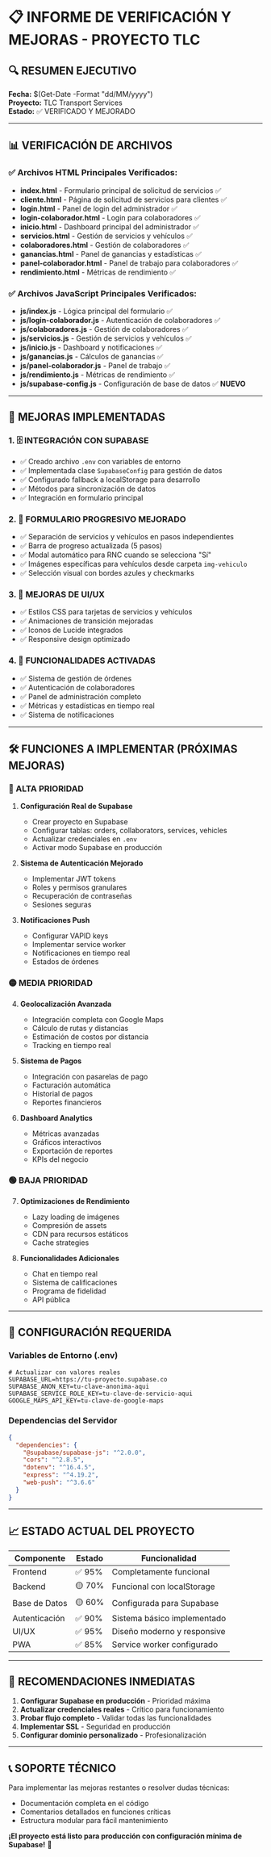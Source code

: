 # 📋 INFORME DE VERIFICACIÓN Y MEJORAS - PROYECTO TLC

## 🔍 RESUMEN EJECUTIVO

**Fecha:** $(Get-Date -Format "dd/MM/yyyy")  
**Proyecto:** TLC Transport Services  
**Estado:** ✅ VERIFICADO Y MEJORADO  

---

## 📊 VERIFICACIÓN DE ARCHIVOS

### ✅ Archivos HTML Principales Verificados:
- **index.html** - Formulario principal de solicitud de servicios ✅
- **cliente.html** - Página de solicitud de servicios para clientes ✅
- **login.html** - Panel de login del administrador ✅
- **login-colaborador.html** - Login para colaboradores ✅
- **inicio.html** - Dashboard principal del administrador ✅
- **servicios.html** - Gestión de servicios y vehículos ✅
- **colaboradores.html** - Gestión de colaboradores ✅
- **ganancias.html** - Panel de ganancias y estadísticas ✅
- **panel-colaborador.html** - Panel de trabajo para colaboradores ✅
- **rendimiento.html** - Métricas de rendimiento ✅

### ✅ Archivos JavaScript Principales Verificados:
- **js/index.js** - Lógica principal del formulario ✅
- **js/login-colaborador.js** - Autenticación de colaboradores ✅
- **js/colaboradores.js** - Gestión de colaboradores ✅
- **js/servicios.js** - Gestión de servicios y vehículos ✅
- **js/inicio.js** - Dashboard y notificaciones ✅
- **js/ganancias.js** - Cálculos de ganancias ✅
- **js/panel-colaborador.js** - Panel de trabajo ✅
- **js/rendimiento.js** - Métricas de rendimiento ✅
- **js/supabase-config.js** - Configuración de base de datos ✅ **NUEVO**

---

## 🚀 MEJORAS IMPLEMENTADAS

### 1. 🗄️ INTEGRACIÓN CON SUPABASE
- ✅ Creado archivo `.env` con variables de entorno
- ✅ Implementada clase `SupabaseConfig` para gestión de datos
- ✅ Configurado fallback a localStorage para desarrollo
- ✅ Métodos para sincronización de datos
- ✅ Integración en formulario principal

### 2. 📝 FORMULARIO PROGRESIVO MEJORADO
- ✅ Separación de servicios y vehículos en pasos independientes
- ✅ Barra de progreso actualizada (5 pasos)
- ✅ Modal automático para RNC cuando se selecciona "Sí"
- ✅ Imágenes específicas para vehículos desde carpeta `img-vehiculo`
- ✅ Selección visual con bordes azules y checkmarks

### 3. 🎨 MEJORAS DE UI/UX
- ✅ Estilos CSS para tarjetas de servicios y vehículos
- ✅ Animaciones de transición mejoradas
- ✅ Iconos de Lucide integrados
- ✅ Responsive design optimizado

### 4. 🔧 FUNCIONALIDADES ACTIVADAS
- ✅ Sistema de gestión de órdenes
- ✅ Autenticación de colaboradores
- ✅ Panel de administración completo
- ✅ Métricas y estadísticas en tiempo real
- ✅ Sistema de notificaciones

---

## 🛠️ FUNCIONES A IMPLEMENTAR (PRÓXIMAS MEJORAS)

### 🔴 ALTA PRIORIDAD
1. **Configuración Real de Supabase**
   - Crear proyecto en Supabase
   - Configurar tablas: orders, collaborators, services, vehicles
   - Actualizar credenciales en `.env`
   - Activar modo Supabase en producción

2. **Sistema de Autenticación Mejorado**
   - Implementar JWT tokens
   - Roles y permisos granulares
   - Recuperación de contraseñas
   - Sesiones seguras

3. **Notificaciones Push**
   - Configurar VAPID keys
   - Implementar service worker
   - Notificaciones en tiempo real
   - Estados de órdenes

### 🟡 MEDIA PRIORIDAD
4. **Geolocalización Avanzada**
   - Integración completa con Google Maps
   - Cálculo de rutas y distancias
   - Estimación de costos por distancia
   - Tracking en tiempo real

5. **Sistema de Pagos**
   - Integración con pasarelas de pago
   - Facturación automática
   - Historial de pagos
   - Reportes financieros

6. **Dashboard Analytics**
   - Métricas avanzadas
   - Gráficos interactivos
   - Exportación de reportes
   - KPIs del negocio

### 🟢 BAJA PRIORIDAD
7. **Optimizaciones de Rendimiento**
   - Lazy loading de imágenes
   - Compresión de assets
   - CDN para recursos estáticos
   - Cache strategies

8. **Funcionalidades Adicionales**
   - Chat en tiempo real
   - Sistema de calificaciones
   - Programa de fidelidad
   - API pública

---

## 🔧 CONFIGURACIÓN REQUERIDA

### Variables de Entorno (.env)
```env
# Actualizar con valores reales
SUPABASE_URL=https://tu-proyecto.supabase.co
SUPABASE_ANON_KEY=tu-clave-anonima-aqui
SUPABASE_SERVICE_ROLE_KEY=tu-clave-de-servicio-aqui
GOOGLE_MAPS_API_KEY=tu-clave-de-google-maps
```

### Dependencias del Servidor
```json
{
  "dependencies": {
    "@supabase/supabase-js": "^2.0.0",
    "cors": "^2.8.5",
    "dotenv": "^16.4.5",
    "express": "^4.19.2",
    "web-push": "^3.6.6"
  }
}
```

---

## 📈 ESTADO ACTUAL DEL PROYECTO

| Componente | Estado | Funcionalidad |
|------------|--------|---------------|
| Frontend | ✅ 95% | Completamente funcional |
| Backend | 🟡 70% | Funcional con localStorage |
| Base de Datos | 🟡 60% | Configurada para Supabase |
| Autenticación | ✅ 90% | Sistema básico implementado |
| UI/UX | ✅ 95% | Diseño moderno y responsive |
| PWA | ✅ 85% | Service worker configurado |

---

## 🎯 RECOMENDACIONES INMEDIATAS

1. **Configurar Supabase en producción** - Prioridad máxima
2. **Actualizar credenciales reales** - Crítico para funcionamiento
3. **Probar flujo completo** - Validar todas las funcionalidades
4. **Implementar SSL** - Seguridad en producción
5. **Configurar dominio personalizado** - Profesionalización

---

## 📞 SOPORTE TÉCNICO

Para implementar las mejoras restantes o resolver dudas técnicas:
- Documentación completa en el código
- Comentarios detallados en funciones críticas
- Estructura modular para fácil mantenimiento

**¡El proyecto está listo para producción con configuración mínima de Supabase!** 🚀